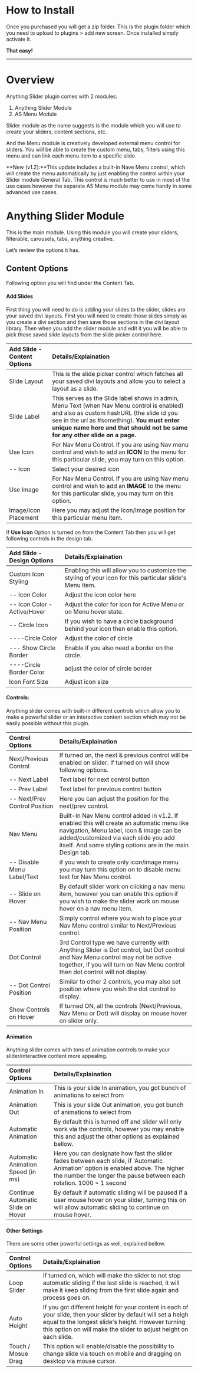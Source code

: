 # How to Install

Once you purchased you will get a zip folder. This is the plugin folder which you need to upload to plugins &gt; add new screen. Once installed simply activate it.

**That easy!**

---

# Overview

Anything Slider plugin comes with 2 modules:

1. Anything Slider Module
2. AS Menu Module

Slider module as the name suggests is the module which you will use to create your sliders, content sections, etc.

And the Menu module is creatively developed external menu control for sliders. You will be able to create the custom menu, tabs, filters using this menu and can link each menu item to a specific slide.

**New \(v1.2\):**This update includes a built-in Nave Menu control, which will create the menu automatically by just enabling the control within your Slider module General Tab. This control is much better to use in most of the use cases however the separate AS Menu module may come handy in some advanced use cases.

# Anything Slider Module

This is the main module. Using this module you will create your sliders, filterable, carousels, tabs, anything creative.

Let’s review the options it has.

## Content Options

Following option you will find under the Content Tab.

#### Add Slides

First thing you will need to do is adding your slides to the slider, slides are your saved divi layouts. First you will need to create those slides simply as you create a divi section and then save those sections in the divi layout library. Then when you add the slider module and edit it you will be able to pick those saved slide layouts from the slide picker control here.

| Add Slide - Content Options | Details/Explaination |
| :--- | :--- |
| Slide Layout | This is the slide picker control which fetches all your saved divi layouts and allow you to select a layout as a slide. |
| Slide Label | This serves as the Slide label shows in admin, Menu Text \(when Nav Menu control is enabled\) and also as custom hashURL \(the slide id you see in the url as \#something\). **You must enter unique name here and that should not be same for any other slide on a page.** |
| Use Icon | For Nav Menu Control. If you are using Nav menu control and wish to add an **ICON** to the menu for this particular slide, you may turn on this option. |
| -- Icon | Select your desired icon |
| Use Image | For Nav Menu Control. If you are using Nav menu control and wish to add an **IMAGE** to the menu for this particular slide, you may turn on this option. |
| Image/Icon Placement | Here you may adjust the Icon/Image position for this particular menu item. |

If **Use Icon** Option is turned on from the Content Tab then you will get following controls in the design tab.

| Add Slide - Design Options | Details/Explaination |
| :--- | :--- |
| Custom Icon Styling | Enabling this will allow you to customize the styling of your icon for this particular slide's Menu item. |
|-- Icon Color|Adjust the icon color here|
|-- Icon Color - Active/Hover|Adjust the color for icon for Active Menu or on Menu hover state.|
|-- Circle Icon|If you wish to have a circle background behind your icon then enable this option.|
|----Circle Color|Adjust the color of circle|
|--- Show Circle Border| Enable if you also need a border on the circle.|
|----Circle Border Color|adjust the color of circle border|
|Icon Font Size|Adjust icon size|

#### Controls:

Anything slider comes with built-in different controls which allow you to make a powerful slider or an interactive content section which may not be easily possible without this plugin.

| Control Options | Details/Explaination |
| :--- | :--- |
| Next/Previous Control | If turned on, the next & previous control will be enabled on slider. If turned on will show following options. |
| -- Next Label | Text label for next control button |
| -- Prev Label | Text label for previous control button |
| -- Next/Prev Control Position | Here you can adjust the position for the next/prev control. |
| Nav Menu | Built-In Nav Menu control added in v1.2. If enabled this will create an automatic menu like navigation, Menu label, icon & image can be added/customized via each slide you add itself. And some styling options are in the main Design tab. |
| -- Disable Menu Label/Text | if you wish to create only icon/image menu you may turn this option on to disable menu text for Nav Menu control. |
| -- Slide on Hover | By default slider work on clicking a nav menu item, however you can enable this option if you wish to make the slider work on mouse hover on a nav menu item. |
| -- Nav Menu Position | Simply control where you wish to place your Nav Menu control similar to Next/Previous control. |
| Dot Control | 3rd Control type we have currently with Anything Slider is Dot control, but Dot control and Nav Menu control may not be active together, if you will turn on Nav Menu control then dot control will not display. |
| -- Dot Control Position | Similar to other 2 controls, you may also set position where you wish the dot control to display. |
| Show Controls on Hover | If turned ON, all the controls \(Next/Previous, Nav Menu or Dot\) will display on mouse hover on slider only. |

#### Animation
Anything slider comes with tons of animation controls to make your slider/interactive content more appealing.

| Control Options | Details/Explaination |
| :--- | :--- |
|Animation In|This is your slide In animation, you got bunch of animations to select from|
|Animation Out|This is your slide Out animation, you got bunch of animations to select from|
|Automatic Animation|By default this is turned off and slider will only work via the controls, however you may enable this and adjust the other options as explained bellow.|
|Automatic Animation Speed (in ms)|Here you can designate how fast the slider fades between each slide, if 'Automatic Animation' option is enabled above. The higher the number the longer the pause between each rotation. 1000 = 1 second|
|Continue Automatic Slide on Hover|By default if automatic sliding will be paused if a user mouse hover on your slider, turning this on will allow automatic sliding to continue on mouse hover.|

#### Other Settings

There are some other powerful settings as well, explained bellow.

| Control Options | Details/Explaination |
| :--- | :--- |
|Loop Slider|If turned on, which will make the slider to not stop automatic sliding if the last slide is reached, it will make it keep sliding from the first slide again and process goes on.
|Auto Height|If you got different height for your content in each of your slide, then your slider by default will set a heigh equal to the longest slide's height. However turning this option on will make the slider to adjust height on each slide.|
|Touch / Mosue Drag|This option will enable/disable the possibility to change slide via touch on mobile and dragging on desktop via mouse cursor.|


